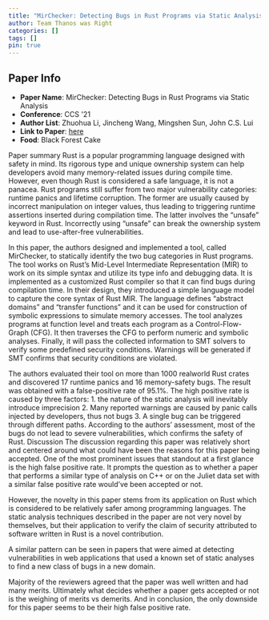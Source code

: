 ```yaml
---
title: "MirChecker: Detecting Bugs in Rust Programs via Static Analysis"
author: Team Thanos was Right
categories: []
tags: []
pin: true
---
```


## Paper Info
- **Paper Name**: MirChecker: Detecting Bugs in Rust Programs via Static Analysis
- **Conference**: CCS '21
- **Author List**: Zhuohua Li, Jincheng Wang, Mingshen Sun, John C.S. Lui
- **Link to Paper**: [here](https://dl.acm.org/doi/abs/10.1145/3460120.3484541)
- **Food**: Black Forest Cake


Paper summary
Rust is a popular programming language designed with safety in mind. Its rigorous type and unique ownership system can help developers avoid many memory-related issues during compile time. However, even though Rust is considered a safe language, it is not a panacea. Rust programs still suffer from two major vulnerability categories: runtime panics and lifetime corruption. The former are usually caused by incorrect manipulation on integer values, thus leading to triggering runtime assertions inserted during compilation time. The latter involves the “unsafe” keyword in Rust. Incorrectly using “unsafe” can break the ownership system and lead to use-after-free vulnerabilities.

In this paper, the authors designed and implemented a tool, called MirChecker, to statically identify the two bug categories in Rust programs. The tool works on Rust’s Mid-Level Intermediate Representation (MIR) to work on its simple syntax and utilize its type info and debugging data. It is implemented as a customized Rust compiler so that it can find bugs during compilation time. In their design, they introduced a simple language model to capture the core syntax of Rust MIR. The language defines “abstract domains” and “transfer functions” and it can be used for construction of symbolic expressions to simulate memory accesses. The tool analyzes programs at function level and treats each program as a Control-Flow-Graph (CFG). It then traverses the CFG to perform numeric and symbolic analyses. Finally, it will pass the collected information to SMT solvers to verify some predefined security conditions. Warnings will be generated if SMT confirms that security conditions are violated.

The authors evaluated their tool on more than 1000 realworld Rust crates and discovered 17 runtime panics and 16 memory-safety bugs. The result was obtained with a false-positive rate of 95.1%. The high positive rate is caused by three factors: 1. the nature of the static analysis will inevitably introduce imprecision 2. Many reported warnings are caused by panic calls injected by developers, thus not bugs 3. A single bug can be triggered through different paths.  According to the authors’ assessment, most of the bugs do not lead to severe vulnerabilities, which confirms the safety of Rust. 
Discussion
The discussion regarding this paper was relatively short and centered around what could have been the reasons for this paper being accepted. One of the most prominent issues that standout at a first glance is the high false positive rate. It prompts the question as to whether a paper that performs a similar type of analysis on C++ or on the Juliet data set with a similar false positive rate would’ve been accepted or not.

However, the novelty in this paper stems from its application on Rust which is considered to be relatively safer among programming languages. The static analysis techniques described in the paper are not very novel by themselves, but their application to verify the claim of security attributed to software written in Rust is a novel contribution.

A similar pattern can be seen in papers that were aimed at detecting vulnerabilities in web applications that used a known set of static analyses to find a new class of bugs in a new domain.

Majority of the reviewers agreed that the paper was well written and had many merits. Ultimately what decides whether a paper gets accepted or not is the weighing of merits vs demerits. And in conclusion, the only downside for this paper seems to be their high false positive rate.
